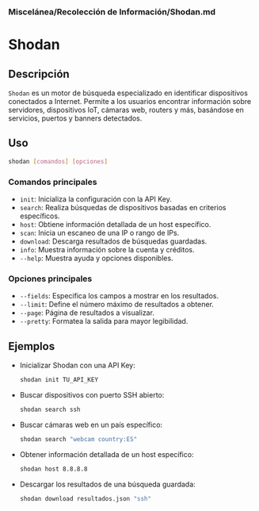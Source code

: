 ### **Miscelánea/Recolección de Información/Shodan.md**

# Shodan

## Descripción

`Shodan` es un motor de búsqueda especializado en identificar dispositivos conectados a Internet. Permite a los usuarios encontrar información sobre servidores, dispositivos IoT, cámaras web, routers y más, basándose en servicios, puertos y banners detectados.

## Uso

```bash
shodan [comandos] [opciones]
```

### Comandos principales

- `init`: Inicializa la configuración con la API Key.
- `search`: Realiza búsquedas de dispositivos basadas en criterios específicos.
- `host`: Obtiene información detallada de un host específico.
- `scan`: Inicia un escaneo de una IP o rango de IPs.
- `download`: Descarga resultados de búsquedas guardadas.
- `info`: Muestra información sobre la cuenta y créditos.
- `--help`: Muestra ayuda y opciones disponibles.

### Opciones principales

- `--fields`: Especifica los campos a mostrar en los resultados.
- `--limit`: Define el número máximo de resultados a obtener.
- `--page`: Página de resultados a visualizar.
- `--pretty`: Formatea la salida para mayor legibilidad.

## Ejemplos

- Inicializar Shodan con una API Key:
  
  ```bash
  shodan init TU_API_KEY
  ```

- Buscar dispositivos con puerto SSH abierto:
  
  ```bash
  shodan search ssh
  ```

- Buscar cámaras web en un país específico:
  
  ```bash
  shodan search "webcam country:ES"
  ```

- Obtener información detallada de un host específico:
  
  ```bash
  shodan host 8.8.8.8
  ```

- Descargar los resultados de una búsqueda guardada:
  
  ```bash
  shodan download resultados.json "ssh"
  ```
